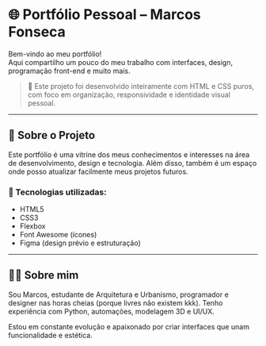 # 🌐 Portfólio Pessoal – Marcos Fonseca

Bem-vindo ao meu portfólio!  
Aqui compartilho um pouco do meu trabalho com interfaces, design, programação front-end e muito mais.

> 🧠 Este projeto foi desenvolvido inteiramente com HTML e CSS puros, com foco em organização, responsividade e identidade visual pessoal.

---

## 📸 Sobre o Projeto

Este portfólio é uma vitrine dos meus conhecimentos e interesses na área de desenvolvimento, design e tecnologia. Além disso, também é um espaço onde posso atualizar facilmente meus projetos futuros.

### 🔧 Tecnologias utilizadas:
- HTML5
- CSS3
- Flexbox
- Font Awesome (ícones)
- Figma (design prévio e estruturação)

---

## 👨‍💻 Sobre mim

Sou Marcos, estudante de Arquitetura e Urbanismo, programador e designer nas horas cheias (porque livres não existem kkk). Tenho experiência com Python, automações, modelagem 3D e UI/UX.

Estou em constante evolução e apaixonado por criar interfaces que unam funcionalidade e estética.
